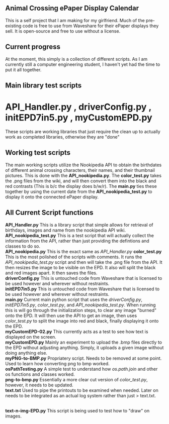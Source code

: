 ## Animal Crossing ePaper Display Calendar
This is a self project that I am making for my girlfriend. Much of the pre-existing code is free to use from Waveshare for their ePaper displays they sell. It is open-source and free to use without a license. <br />
## Current progress
At the moment, this simply is a collection of different scripts. As I am currently still a computer engineering student, I haven't yet had the time to put it all together.<br />

## Main library test scripts
# API_Handler.py , driverConfig.py , initEPD7in5.py , myCustomEPD.py
These scripts are working libraries that just require the clean up to actually work as completed libraries, otherwise they are "done"<br />

## Working test scripts
The main working scripts utilize the Nookipedia API to obtain the birthdates of different animal crossing characters, their names, and their thumbnail pictures. 
This is done with the **API_nookipedia.py**. The **color_test.py** takes the .png files from the wiki, and will then convert them into the black and red contrasts (This is b/c the display does b/w/r).
The **main.py** ties these together by using the current date from the **API_nookipedia_test.py** to display it onto the connected ePaper display. <br />

## All Current Script functions
**API_Handler.py**
This is a library script that simple allows for retrieval of birthdays, images and name from the nookipedia API wiki.<br />
**API_nookipedia_test.py**
This is a test script that will actually collect the information from the API, rather than just providing the defintions and classes to do so. <br />
**API_nookipedia.py**
This is the exact same as *API_Handler.py*
**color_test.py**
This is the most polished of the scripts with comments. It runs the *API_nookipedia_test.py* script and then will take the .png file from the API. It then resizes the image to be visible on the EPD. It also will split the black and red images apart. It then saves the files. <br />
**driverConfig.py**
This is untouched code from Waveshare that is licensed to be used however and wherever without restraints.<br />
**initEPD7in5.py**
This is untouched code from Waveshare that is licensed to be used however and wherever without restraints.<br />
**main.py**
Current main python script that uses the *driverConfig.py*, *initEPD7in5.py*, *color_test.py*, and *API_nookipedia_test.py*. When running this is will go through the initialization steps, to clear any image "burned" onto the EPD. It will then use the API to get an image, then uses *color_test.py* to split the image into red and black, finally displaying it onto the EPD. <br />
**myCustomEPD-02.py**
This currently acts as a test to see how text is displayed on the screen.<br />
**myCustomEPD.py**
Mainly an experiment to upload the .bmp files directly to the EPD without adjusting anything. Simply, it uploads a given image without doing anything else. <br />
**myPNG-to-BMP.py**
Propriatery script. Needs to be removed at some point. Used to learn how converting png to bmp worked. <br />
**osPathTesting.py**
A simple test to understand how *os.path.join* and other os functions and classes worked. <br />
**png-to-bmp.py**
Essentially a more clear cut version of *color_test.py*, however, it needs to be updated. <br />
**text.txt**
Used to pipe the printouts to be examined when needed. Later on needs to be integrated as an actual log system rather than just > text.txt.<br /> <br />

**text-n-img-EPD.py**
This script is being used to test how to "draw" on images.

